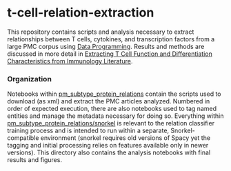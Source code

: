 # t-cell-relation-extraction

This repository contains scripts and analysis necessary to extract relationships between T cells, cytokines, and transcription factors from a large PMC corpus using [Data Programming](https://arxiv.org/abs/1605.07723).  Results and methods are discussed in more detail in [Extracting T Cell Function and Differentiation Characteristics from Immunology Literature]().  

### Organization

Notebooks within [pm_subtype_protein_relations](pm_subtype_protein_relations) contain the scripts used to download (as xml) and extract the PMC articles analyzed.  Numbered in order of expected execution, there are also notebooks used to tag named entities and manage the metadata necessary for doing so.  Everything within [pm_subtype_protein_relations/snorkel](pm_subtype_protein_relations/snorkel) is relevant to the relation classifier training process and is intended to run within a separate, Snorkel-compatible environment (snorkel requires old versions of Spacy yet the tagging and initial processing relies on features available only in newer versions).  This directory also contains the analysis notebooks with final results and figures.
